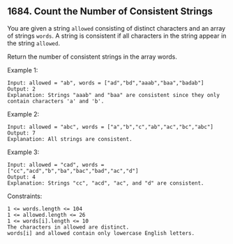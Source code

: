 ## 1684. Count the Number of Consistent Strings

You are given a string `allowed` consisting of distinct characters and an array of strings `words`. A string is consistent if all characters in the string appear in the string `allowed`.

Return the number of consistent strings in the array words.

Example 1:

```
Input: allowed = "ab", words = ["ad","bd","aaab","baa","badab"]
Output: 2
Explanation: Strings "aaab" and "baa" are consistent since they only contain characters 'a' and 'b'.
```

Example 2:

```
Input: allowed = "abc", words = ["a","b","c","ab","ac","bc","abc"]
Output: 7
Explanation: All strings are consistent.
```

Example 3:

```
Input: allowed = "cad", words = ["cc","acd","b","ba","bac","bad","ac","d"]
Output: 4
Explanation: Strings "cc", "acd", "ac", and "d" are consistent.
```

Constraints:

```
1 <= words.length <= 104
1 <= allowed.length <= 26
1 <= words[i].length <= 10
The characters in allowed are distinct.
words[i] and allowed contain only lowercase English letters.
```
